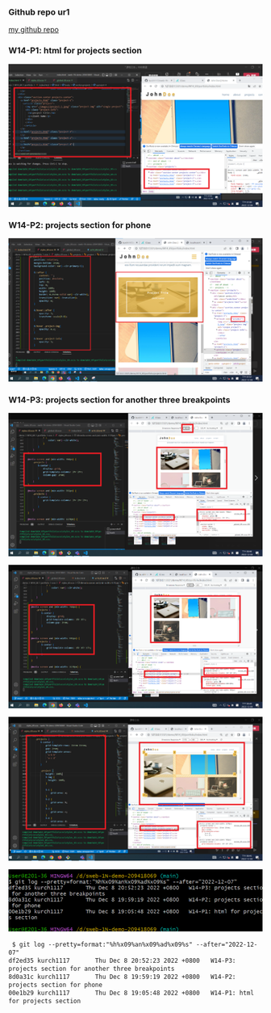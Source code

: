 ### Github repo ur1

[my github repo](https://github.com/kurch1117/sweb-1N-demo-209418069)

### W14-P1: html for projects section



![](w14-p1.png)

### W14-P2: projects section for phone



![](w14-p2.png)

### W14-P3: projects section for another three breakpoints



![](w14-p3-1.png)



![](w14-p3-2.png)



![](w14-p3-3.png)

![](log.png)
```
 $ git log --pretty=format:"%h%x09%an%x09%ad%x09%s" --after="2022-12-07"
df2ed35 kurch1117       Thu Dec 8 20:52:23 2022 +0800   W14-P3: projects section for another three breakpoints
8d0a31c kurch1117       Thu Dec 8 19:59:19 2022 +0800   W14-P2: projects section for phone
00e1b29 kurch1117       Thu Dec 8 19:05:48 2022 +0800   W14-P1: html for projects section


```